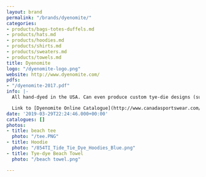 ```yaml
---
layout: brand
permalink: "/brands/dyenomite/"
categories:
- products/bags-totes-duffels.md
- products/hats.md
- products/hoodies.md
- products/shirts.md
- products/sweaters.md
- products/towels.md
title: Dyenomite
logo: "/dyenomite-logo.png"
website: http://www.dyenomite.com/
pdfs:
- "/dyenomite-2017.pdf"
info: |-
  All hand-dyed in the USA. Can even produce custom tye-die designs (subject to minimums)

  Link to [Dyenomite Online Catalogue](http://www.canadasportswear.com/eCatalogues1.aspx?Cat=01)
date: '2019-03-29T22:24:46.000+00:00'
catalogues: []
photos:
- title: beach tee
  photo: "/tee.PNG"
- title: Hoodie
  photo: "/854TI_Tide_Tie_Dye_Hoodies_Blue.png"
- title: Tye-dye Beach Towel
  photo: "/beach towel.png"

---
```

